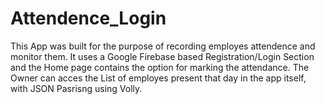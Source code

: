 # Attendence_Login
This App was built for the purpose of recording employes attendence and monitor them.
It uses a  Google Firebase based Registration/Login Section and the Home page contains the option for marking the attendance.
The Owner can acces the List of employes present that day in the app itself, with JSON Pasrisng using Volly.
